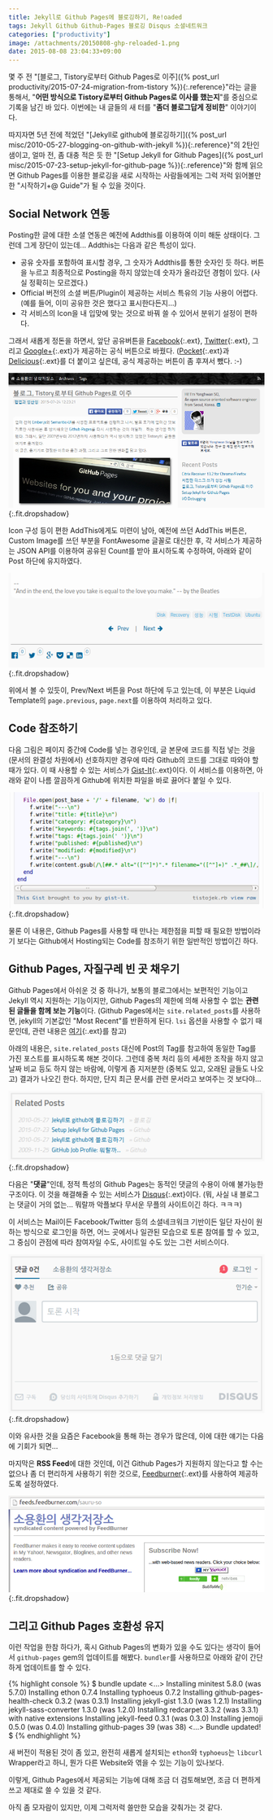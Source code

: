 ```yaml
---
title: Jekyll로 Github Pages에 블로깅하기, Re!oaded
tags: Jekyll Github Github-Pages 블로깅 Disqus 소셜네트워크
categories: ["productivity"]
image: /attachments/20150808-ghp-reloaded-1.png
date: 2015-08-08 23:04:33+09:00
---
```

몇 주 전
"[블로그, Tistory로부터 Github Pages로 이주]({% post_url productivity/2015-07-24-migration-from-tistory %}){:.reference}"라는
글을 통해서, "**어떤 방식으로 Tistory로부터 Github Pages로 이사를
했는지**"를 중심으로 기록을 남긴 바 있다. 이번에는 내 글들의 새
터를 "**좀더 블로그답게 정비한**" 이야기이다.

따지자면 5년 전에 적었던 
"[Jekyll로 github에 블로깅하기]({% post_url misc/2010-05-27-blogging-on-github-with-jekyll %}){:.reference}"의
2탄인 샘이고, 얼마 전, 좀 대충 적은 듯 한
"[Setup Jekyll for Github Pages]({% post_url misc/2015-07-23-setup-jekyll-for-github-page %}){:.reference}"와
함께 읽으면 Github Pages를 이용한 블로깅을 새로 시작하는 사람들에게는
그럭 저럭 읽어볼만한 "시작하기+@ Guide"가 될 수 있을 것이다.

## Social Network 연동

Posting한 글에 대한 소셜 연동은 예전에 Addthis를 이용하여 이미 해둔
상태이다. 그런데 그게 장단이 있는데... Addthis는 다음과 같은 특성이
있다.

* 공유 숫자를 포함하여 표시할 경우, 그 숫자가 Addthis를 통한 숫자인
  듯 하다. 버튼을 누르고 최종적으로 Posting을 하지 않았는데 숫자가
  올라갔던 경험이 있다. (사실 정확히는 모르겠다.)
* Official 버전의 소셜 버튼/Plugin이 제공하는 서비스 특유의 기능
  사용이 어렵다. (예를 들어, 이미 공유한 것은 했다고 표시한다든지...)
* 각 서비스의 Icon을 내 입맞에 맞는 것으로 바꿔 쓸 수 있어서 분위기
  설정이 편하다.

그래서 새롭게 정돈을 하면서, 앞단 공유버튼을
[Facebook](https://developers.facebook.com/docs/plugins/like-button){:.ext},
[Twitter](https://dev.twitter.com/web/tweet-button){:.ext},
그리고
[Google+](https://developers.google.com/+/web/share/){:.ext}가
제공하는 공식 버튼으로 바꿨다.
([Pocket](https://getpocket.com/publisher/button){:.ext}과
[Delicious](https://delicious.com/tools){:.ext}를
더 붙이고 싶은데, 공식 제공하는 버튼이 좀 후져서 뺐다. :-)

![](/attachments/20150808-ghp-reloaded-1.png){:.fit.dropshadow}

Icon 구성 등이 편한 AddThis에게도 미련이 남아, 예전에 쓰던 AddThis
버튼은, Custom Image를 쓰던 부분을 FontAwesome 글꼴로 대신한 후, 각
서비스가 제공하는 JSON API를 이용하여 공유된 Count를 받아 표시하도록
수정하여, 아래와 같이 Post 하단에 유지하였다.

![](/attachments/20150808-ghp-reloaded-3.png){:.fit.dropshadow}

위에서 볼 수 있듯이, Prev/Next 버튼을 Post 하단에 두고 있는데, 이
부분은 Liquid Template의 `page.previous`, `page.next`를 이용하여
처리하고 있다.

## Code 참조하기

다음 그림은 페이지 중간에 Code를 넣는 경우인데, 글 본문에 코드를
직접 넣는 것을 (문서의 완결성 차원에서) 선호하지만 경우에 따라
Github의 코드를 그대로 따와야 할 때가 있다. 이 때 사용할 수 있는
서비스가
[Gist-It](http://gist-it.appspot.com/){:.ext}이다.
이 서비스를 이용하면, 아래와 같이 나름 깔끔하게 Github에 위치한
파일을 바로 끓어다 붙일 수 있다.

![](/attachments/20150808-ghp-reloaded-2.png){:.fit.dropshadow}

물론 이 내용은, Github Pages를 사용할 때 만나는 제한점을 피할 때
필요한 방법이라기 보다는 Github에서 Hosting되는 Code를 참조하기
위한 일반적인 방법이긴 하다.

## Github Pages, 자질구레 빈 곳 채우기

Github Pages에서 아쉬운 것 중 하나가, 보통의 블로그에서는 보편적인
기능이고 Jekyll 역시 지원하는 기능이지만, Github Pages의 제한에
의해 사용할 수 없는 **관련된 글들을 함께 보는 기능**이다.
(Github Pages에서는 `site.related_posts`를 사용하면, jekyll의
기본값인 "Most Recent"를 반환하게 된다. `lsi` 옵션을 사용할 수
없기 때문인데, 관련 내용은
[여기](https://help.github.com/articles/using-jekyll-with-pages/#configuration-overrides){:.ext}를
참고)

아래의 내용은, `site.related_posts` 대신에 Post의 Tag를 참고하여
동일한 Tag를 가진 포스트를 표시하도록 해본 것이다. 그런데 중복
처리 등의 세세한 조작을 하지 않고 날짜 비교 등도 하지 않는 바람에,
이렇게 좀 지저분한 (중복도 있고, 오래된 글들도 나오고) 결과가
나오긴 한다.
하지만, 단지 최근 문서를 관련 문서라고 보여주는 것 보다야...

![](/attachments/20150808-ghp-reloaded-4.png){:.fit.dropshadow}

다음은 "**댓글**"인데, 정적 특성의 Github Pages는 동적인 댓글의
수용이 아얘 불가능한 구조이다. 이 것을 해결해줄 수 있는 서비스가
[Disqus](https://disqus.com/){:.ext}이다. (뭐, 사실 내 블로그는
댓글이 거의 없는... 뭐랄까 악플보다 무서운 무플의 사이트이긴
하다. ㅋㅋㅋ)

이 서비스는 Mail이든 Facebook/Twitter 등의 소셜네크워크 기반이든
일단 자신이 원하는 방식으로 로그인을 하면, 어느 곳에서나 일관된
모습으로 토론 참여를 할 수 있고, 그 중심이 관점에 따라 참여자일
수도, 사이트일 수도 있는 그런 서비스이다.

![](/attachments/20150808-ghp-reloaded-5.png){:.fit.dropshadow}

이와 유사한 것을 요즘은 Facebook을 통해 하는 경우가 많은데, 이에
대한 얘기는 다음에 기회가 되면...

마지막은 **RSS Feed**에 대한 것인데, 이건 Github Pages가 지원하지
않는다고 할 수는 없으나 좀 더 편리하게 사용하기 위한 것으로,
[Feedburner](https://feedburner.google.com/){:.ext}를
사용하여 제공하도록 설정하였다.

![](/attachments/20150808-ghp-reloaded-6.png){:.fit.dropshadow}


## 그리고 Github Pages 호환성 유지

이런 작업을 한참 하다가, 혹시 Github Pages의 변화가 있을 수도
있다는 생각이 들어서 `github-pages` gem의 업데이트를 해봤다.
`bundler`를 사용하므로 아래와 같이 간단하게 업데이트를 할 수
있다.

{% highlight console %}
$ bundle update
<...>
Installing minitest 5.8.0 (was 5.7.0)
Installing ethon 0.7.4
Installing typhoeus 0.7.2
Installing github-pages-health-check 0.3.2 (was 0.3.1)
Installing jekyll-gist 1.3.0 (was 1.2.1)
Installing jekyll-sass-converter 1.3.0 (was 1.2.0)
Installing redcarpet 3.3.2 (was 3.3.1) with native extensions
Installing jekyll-feed 0.3.1 (was 0.3.0)
Installing jemoji 0.5.0 (was 0.4.0)
Installing github-pages 39 (was 38)
<...>
Bundle updated!
$ 
{% endhighlight %}

새 버전이 적용된 것이 좀 있고, 완전히 새롭게 설치되는 `ethon`와
`typhoeus`는 `libcurl` Wrapper라고 하니, 뭔가 다른 Website와 엮을
수 있는 기능이 있나보다. 

이렇게, Github Pages에서 제공되는 기능에 대해 조금 더 검토해보면,
조금 더 편하게 쓰고 제대로 쓸 수 있을 것 같다.


아직 좀 모자람이 있지만, 이제 그럭저럭 쓸만한 모습을 갖춰가는 것
같다.


